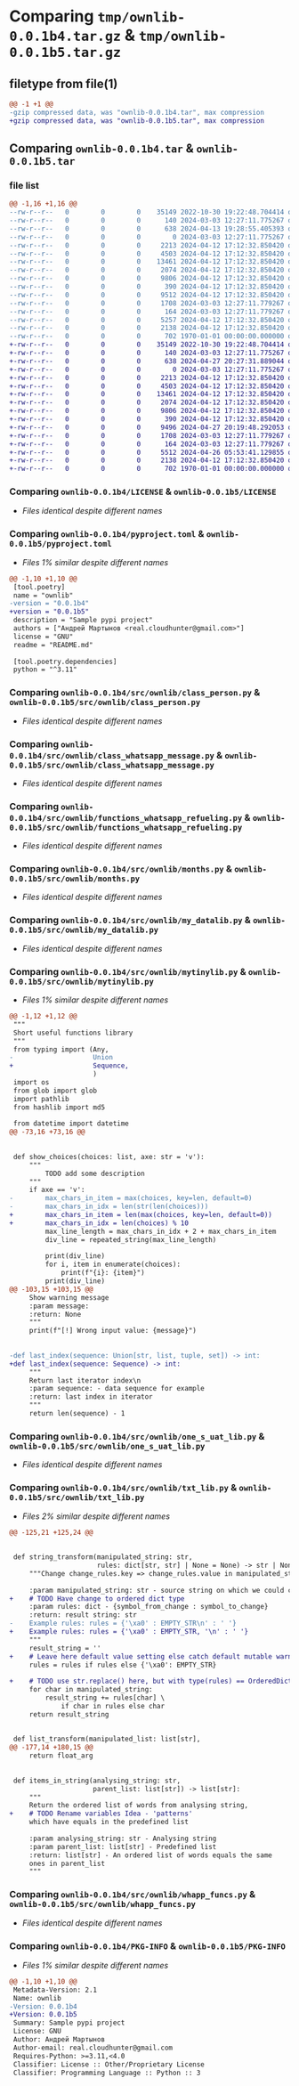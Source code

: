 # Comparing `tmp/ownlib-0.0.1b4.tar.gz` & `tmp/ownlib-0.0.1b5.tar.gz`

## filetype from file(1)

```diff
@@ -1 +1 @@
-gzip compressed data, was "ownlib-0.0.1b4.tar", max compression
+gzip compressed data, was "ownlib-0.0.1b5.tar", max compression
```

## Comparing `ownlib-0.0.1b4.tar` & `ownlib-0.0.1b5.tar`

### file list

```diff
@@ -1,16 +1,16 @@
--rw-r--r--   0        0        0    35149 2022-10-30 19:22:48.704414 ownlib-0.0.1b4/LICENSE
--rw-r--r--   0        0        0      140 2024-03-03 12:27:11.775267 ownlib-0.0.1b4/README.md
--rw-r--r--   0        0        0      638 2024-04-13 19:28:55.405393 ownlib-0.0.1b4/pyproject.toml
--rw-r--r--   0        0        0        0 2024-03-03 12:27:11.775267 ownlib-0.0.1b4/src/ownlib/__init__.py
--rw-r--r--   0        0        0     2213 2024-04-12 17:12:32.850420 ownlib-0.0.1b4/src/ownlib/class_person.py
--rw-r--r--   0        0        0     4503 2024-04-12 17:12:32.850420 ownlib-0.0.1b4/src/ownlib/class_whatsapp_message.py
--rw-r--r--   0        0        0    13461 2024-04-12 17:12:32.850420 ownlib-0.0.1b4/src/ownlib/functions_whatsapp_refueling.py
--rw-r--r--   0        0        0     2074 2024-04-12 17:12:32.850420 ownlib-0.0.1b4/src/ownlib/months.py
--rw-r--r--   0        0        0     9806 2024-04-12 17:12:32.850420 ownlib-0.0.1b4/src/ownlib/my_datalib.py
--rw-r--r--   0        0        0      390 2024-04-12 17:12:32.850420 ownlib-0.0.1b4/src/ownlib/my_fileio.py
--rw-r--r--   0        0        0     9512 2024-04-12 17:12:32.850420 ownlib-0.0.1b4/src/ownlib/mytinylib.py
--rw-r--r--   0        0        0     1708 2024-03-03 12:27:11.779267 ownlib-0.0.1b4/src/ownlib/one_s_uat_lib.py
--rw-r--r--   0        0        0      164 2024-03-03 12:27:11.779267 ownlib-0.0.1b4/src/ownlib/platon_settings.py
--rw-r--r--   0        0        0     5257 2024-04-12 17:12:32.850420 ownlib-0.0.1b4/src/ownlib/txt_lib.py
--rw-r--r--   0        0        0     2138 2024-04-12 17:12:32.850420 ownlib-0.0.1b4/src/ownlib/whapp_funcs.py
--rw-r--r--   0        0        0      702 1970-01-01 00:00:00.000000 ownlib-0.0.1b4/PKG-INFO
+-rw-r--r--   0        0        0    35149 2022-10-30 19:22:48.704414 ownlib-0.0.1b5/LICENSE
+-rw-r--r--   0        0        0      140 2024-03-03 12:27:11.775267 ownlib-0.0.1b5/README.md
+-rw-r--r--   0        0        0      638 2024-04-27 20:27:31.889044 ownlib-0.0.1b5/pyproject.toml
+-rw-r--r--   0        0        0        0 2024-03-03 12:27:11.775267 ownlib-0.0.1b5/src/ownlib/__init__.py
+-rw-r--r--   0        0        0     2213 2024-04-12 17:12:32.850420 ownlib-0.0.1b5/src/ownlib/class_person.py
+-rw-r--r--   0        0        0     4503 2024-04-12 17:12:32.850420 ownlib-0.0.1b5/src/ownlib/class_whatsapp_message.py
+-rw-r--r--   0        0        0    13461 2024-04-12 17:12:32.850420 ownlib-0.0.1b5/src/ownlib/functions_whatsapp_refueling.py
+-rw-r--r--   0        0        0     2074 2024-04-12 17:12:32.850420 ownlib-0.0.1b5/src/ownlib/months.py
+-rw-r--r--   0        0        0     9806 2024-04-12 17:12:32.850420 ownlib-0.0.1b5/src/ownlib/my_datalib.py
+-rw-r--r--   0        0        0      390 2024-04-12 17:12:32.850420 ownlib-0.0.1b5/src/ownlib/my_fileio.py
+-rw-r--r--   0        0        0     9496 2024-04-27 20:19:48.292053 ownlib-0.0.1b5/src/ownlib/mytinylib.py
+-rw-r--r--   0        0        0     1708 2024-03-03 12:27:11.779267 ownlib-0.0.1b5/src/ownlib/one_s_uat_lib.py
+-rw-r--r--   0        0        0      164 2024-03-03 12:27:11.779267 ownlib-0.0.1b5/src/ownlib/platon_settings.py
+-rw-r--r--   0        0        0     5512 2024-04-26 05:53:41.129855 ownlib-0.0.1b5/src/ownlib/txt_lib.py
+-rw-r--r--   0        0        0     2138 2024-04-12 17:12:32.850420 ownlib-0.0.1b5/src/ownlib/whapp_funcs.py
+-rw-r--r--   0        0        0      702 1970-01-01 00:00:00.000000 ownlib-0.0.1b5/PKG-INFO
```

### Comparing `ownlib-0.0.1b4/LICENSE` & `ownlib-0.0.1b5/LICENSE`

 * *Files identical despite different names*

### Comparing `ownlib-0.0.1b4/pyproject.toml` & `ownlib-0.0.1b5/pyproject.toml`

 * *Files 1% similar despite different names*

```diff
@@ -1,10 +1,10 @@
 [tool.poetry]
 name = "ownlib"
-version = "0.0.1b4"
+version = "0.0.1b5"
 description = "Sample pypi project"
 authors = ["Андрей Мартынов <real.cloudhunter@gmail.com>"]
 license = "GNU"
 readme = "README.md"
 
 [tool.poetry.dependencies]
 python = "^3.11"
```

### Comparing `ownlib-0.0.1b4/src/ownlib/class_person.py` & `ownlib-0.0.1b5/src/ownlib/class_person.py`

 * *Files identical despite different names*

### Comparing `ownlib-0.0.1b4/src/ownlib/class_whatsapp_message.py` & `ownlib-0.0.1b5/src/ownlib/class_whatsapp_message.py`

 * *Files identical despite different names*

### Comparing `ownlib-0.0.1b4/src/ownlib/functions_whatsapp_refueling.py` & `ownlib-0.0.1b5/src/ownlib/functions_whatsapp_refueling.py`

 * *Files identical despite different names*

### Comparing `ownlib-0.0.1b4/src/ownlib/months.py` & `ownlib-0.0.1b5/src/ownlib/months.py`

 * *Files identical despite different names*

### Comparing `ownlib-0.0.1b4/src/ownlib/my_datalib.py` & `ownlib-0.0.1b5/src/ownlib/my_datalib.py`

 * *Files identical despite different names*

### Comparing `ownlib-0.0.1b4/src/ownlib/mytinylib.py` & `ownlib-0.0.1b5/src/ownlib/mytinylib.py`

 * *Files 1% similar despite different names*

```diff
@@ -1,12 +1,12 @@
 """
 Short useful functions library
 """
 from typing import (Any,
-                    Union
+                    Sequence,
                     )
 import os
 from glob import glob
 import pathlib
 from hashlib import md5
 
 from datetime import datetime
@@ -73,16 +73,16 @@
 
 
 def show_choices(choices: list, axe: str = 'v'):
     """
         TODO add some description
     """
     if axe == 'v':
-        max_chars_in_item = max(choices, key=len, default=0)
-        max_chars_in_idx = len(str(len(choices)))
+        max_chars_in_item = len(max(choices, key=len, default=0))
+        max_chars_in_idx = len(choices) % 10
         max_line_length = max_chars_in_idx + 2 + max_chars_in_item
         div_line = repeated_string(max_line_length)
 
         print(div_line)
         for i, item in enumerate(choices):
             print(f"{i}: {item}")
         print(div_line)
@@ -103,15 +103,15 @@
     Show warning message
     :param message:
     :return: None
     """
     print(f"[!] Wrong input value: {message}")
 
 
-def last_index(sequence: Union[str, list, tuple, set]) -> int:
+def last_index(sequence: Sequence) -> int:
     """
     Return last iterator index\n
     :param sequence: - data sequence for example
     :return: last index in iterator
     """
     return len(sequence) - 1
```

### Comparing `ownlib-0.0.1b4/src/ownlib/one_s_uat_lib.py` & `ownlib-0.0.1b5/src/ownlib/one_s_uat_lib.py`

 * *Files identical despite different names*

### Comparing `ownlib-0.0.1b4/src/ownlib/txt_lib.py` & `ownlib-0.0.1b5/src/ownlib/txt_lib.py`

 * *Files 2% similar despite different names*

```diff
@@ -125,21 +125,24 @@
 
 
 def string_transform(manipulated_string: str,
                      rules: dict[str, str] | None = None) -> str | None:
     """Change change_rules.key => change_rules.value in manipulated_string
 
     :param manipulated_string: str - source string on which we could change a symbols
+    # TODO Have change to ordered dict type
     :param rules: dict - {symbol_from_change : symbol_to_change}
     :return: result string: str
-    Example rules: rules = {'\xa0' : EMPTY_STR\n' : ' '}
+    Example rules: rules = {'\xa0' : EMPTY_STR, '\n' : ' '}
     """
     result_string = ''
+    # Leave here default value setting else catch default mutable warning in func arg line
     rules = rules if rules else {'\xa0': EMPTY_STR}
 
+    # TODO use str.replace() here, but with type(rules) == OrderedDict
     for char in manipulated_string:
         result_string += rules[char] \
             if char in rules else char
     return result_string
 
 
 def list_transform(manipulated_list: list[str],
@@ -177,14 +180,15 @@
     return float_arg
 
 
 def items_in_string(analysing_string: str,
                     parent_list: list[str]) -> list[str]:
     """
     Return the ordered list of words from analysing string,
+    # TODO Rename variables Idea - 'patterns'
     which have equals in the predefined list
 
     :param analysing_string: str - Analysing string
     :param parent_list: list[str] - Predefined list
     :return: list[str] - An ordered list of words equals the same
     ones in parent_list
     """
```

### Comparing `ownlib-0.0.1b4/src/ownlib/whapp_funcs.py` & `ownlib-0.0.1b5/src/ownlib/whapp_funcs.py`

 * *Files identical despite different names*

### Comparing `ownlib-0.0.1b4/PKG-INFO` & `ownlib-0.0.1b5/PKG-INFO`

 * *Files 1% similar despite different names*

```diff
@@ -1,10 +1,10 @@
 Metadata-Version: 2.1
 Name: ownlib
-Version: 0.0.1b4
+Version: 0.0.1b5
 Summary: Sample pypi project
 License: GNU
 Author: Андрей Мартынов
 Author-email: real.cloudhunter@gmail.com
 Requires-Python: >=3.11,<4.0
 Classifier: License :: Other/Proprietary License
 Classifier: Programming Language :: Python :: 3
```


